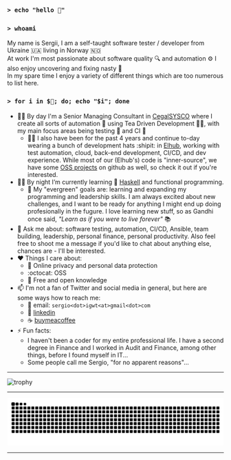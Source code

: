 ### `> echo "hello 👋"`

### `> whoami`

My name is Sergii, I am a self-taught software tester / developer from Ukraine 🇺🇦 living in Norway 🇳🇴  
At work I'm most passionate about software quality 🔍 and automation ⚙️ I also enjoy uncovering and fixing nasty 🐞  
In my spare time I enjoy a variety of different things which are too numerous to list here.  

### `> for i in $📌; do; echo "$i"; done`

- 🦸‍♂️ By day I'm a Senior Managing Consultant in [CegalSYSCO](www.sysco.no) where I create all sorts of automation 🤖 using Tea Driven Development 🍵🔨, with my main focus areas being testing 🧪 and CI 💯
  - 👨‍💻 I also have been for the past 4 years and continue to-day wearing a bunch of development hats :shipit: in [Elhub](https://elhub.no), working with test automation, cloud, back-end development, CI/CD, and dev experience. While most of our (Elhub's) code is "inner-source", we have some [OSS projects](https://github.com/orgs/elhub/repositories) on github as well, so check it out if you're interested.
- 🦹‍♂️ By night I’m currently learning 🌱 [Haskell](https://www.haskell.org/) and functional programming.
  - 🌲 My "evergreen" goals are: learning and expanding my programming and leadership skills. I am always excited about new challenges, and I want to be ready for anything I might end up doing profesionally in the fugure. I love learning new stuff, so as Gandhi once said, *"Learn as if you were to live forever"* 📚
- 💬 Ask me about: software testing, automation, CI/CD, Ansible, team building, leadership, personal finance, personal productivity. Also feel free to shoot me a message if you'd like to chat about anything else, chances are - I'll be interested.
- ❤️  Things I care about:
  - 🔏 Online privacy and personal data protection
  - :octocat: OSS
  - 📖 Free and open knowledge
- 📫 I'm not a fan of Twitter and social media in general, but here are some ways how to reach me:
    - 📨 email: `sergio<dot>igwt<at>gmail<dot>com`
    - 🔗 [linkedin](https://www.linkedin.com/in/serpro69/)
    - ☕ [buymeacoffee](https://www.buymeacoffee.com/serpro69)
- ⚡ Fun facts:
    - I haven't been a coder for my entire professional life. I have a second degree in Finance and I worked in Audit and Finance, among other things, before I found myself in IT...
    - Some people call me Sergio, "for no apparent reasons"...

---

![trophy](https://github-profile-trophy.vercel.app/?username=serpro69&theme=nord&no-bg=true)

---

![github contribution grid snake animation](https://raw.githubusercontent.com/serpro69/serpro69/output/github-contribution-grid-snake.svg)
<!--generated with https://github.com/Platane/snk -->

---

<!--
**serpro69/serpro69** is a ✨ _special_ ✨ repository because its `README.md` (this file) appears on your GitHub profile.

Here are some ideas to get you started:

- 🔭 I’m currently working on ...
- 🌱 I’m currently learning ...
- 👯 I’m looking to collaborate on ...
- 🤔 I’m looking for help with ...
- 💬 Ask me about ...
- 📫 How to reach me: ...
- 😄 Pronouns: ...
- ⚡ Fun fact: ...
-->

<!--
Useful links:
- emojipedia:  https://emojipedia.org/
- emojis wiki: https://emojis.wiki/
- emojidb:     https://emojidb.org/
-->
